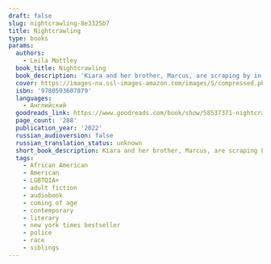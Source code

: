 ```yaml
---
draft: false
slug: nightcrawling-8e3325b7
title: Nightcrawling
type: books
params:
  authors:
    - Leila Mottley
  book_title: Nightcrawling
  book_description: 'Kiara and her brother, Marcus, are scraping by in an East Oakland apartment complex optimistically called the Regal-Hi. Both have dropped out of high school, their family fractured by death and prison. But while Marcus clings to his dream of rap stardom, Kiara hunts for work to pay their rent--which has more than doubled--and to keep the nine-year-old boy next door, abandoned by his mother, safe and fed.One night, what begins as a drunken misunderstanding with a stranger turns into the job Kiara never imagined wanting but now desperately needs: nightcrawling. Her world breaks open even further when her name surfaces in an investigation that exposes her as a key witness in a massive scandal within the Oakland Police Department.'
  cover: https://images-na.ssl-images-amazon.com/images/S/compressed.photo.goodreads.com/books/1654709397i/58537371.jpg
  isbn: '9780593607879'
  languages:
    - Английский
  goodreads_link: https://www.goodreads.com/book/show/58537371-nightcrawling
  page_count: '288'
  publication_year: '2022'
  russian_audioversion: false
  russian_translation_status: unknown
  short_book_description: Kiara and her brother, Marcus, are scraping by in an East Oakland apartment complex optimistically called the Regal-Hi. Both have dropped out of high school, their family fractured by death and...
  tags:
    - African American
    - American
    - LGBTQIA+
    - adult fiction
    - audiobook
    - coming of age
    - contemporary
    - literary
    - new york times bestseller
    - police
    - race
    - siblings
---
```


